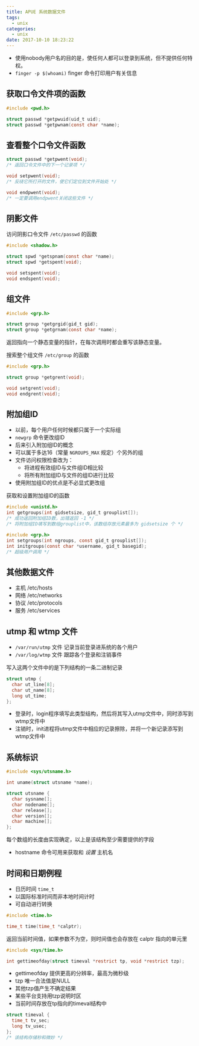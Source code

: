 ```yaml
---
title: APUE 系统数据文件
tags:
  - unix
categories:
  - unix
date: 2017-10-10 18:23:22
---
```



- 使用nobody用户名的目的是，使任何人都可以登录到系统，但不提供任何特权。
- `finger -p $(whoami)` finger 命令打印用户有关信息

## 获取口令文件项的函数

```c
#include <pwd.h>

struct passwd *getpwuid(uid_t uid);
struct passwd *getpwnam(const char *name);
```

## 查看整个口令文件函数

```c
struct passwd *getpwent(void);
/* 返回口令文件中的下一个记录项 */

void setpwent(void);
/* 反绕它所打开的文件，使它们定位到文件开始处 */

void endpwent(void);
/* 一定要调用endpwent关闭这些文件 */
```

## 阴影文件

访问阴影口令文件 `/etc/passwd` 的函数

```c
#include <shadow.h>

struct spwd *getspnam(const char *name);
struct spwd *getspent(void);

void setspent(void);
void endspent(void);
```

## 组文件

```c
#include <grp.h>

struct group *getgrgid(gid_t gid);
struct group *getgrnam(const char *name);
```

返回指向一个静态变量的指针，在每次调用时都会重写该静态变量。

搜索整个组文件 `/etc/group` 的函数

```c
#include <grp.h>

struct group *getgrent(void);

void setgrent(void);
void endgrent(void);
```

## 附加组ID

- 以前，每个用户任何时候都只属于一个实际组
- `newgrp` 命令更改组ID
- 后来引入附加组ID的概念
- 可以属于多达16（常量 `NGROUPS_MAX` 规定）个另外的组
- 文件访问权限检查改为：
  + 将进程有效组ID与文件组ID相比较
  + 将所有附加组ID与文件的组ID进行比较
- 使用附加组ID的优点是不必显式更改组

获取和设置附加组ID的函数

```c
#include <unistd.h>
int getgroups(int gidsetsize, gid_t grouplist[]);
/* 成功返回附加组ID数，出错返回 -1 */
/* 将附加组ID填写到数组grouplist中，该数组存放元素最多为 gidsetsize 个 */

#include <grp.h>
int setgroups(int ngroups, const gid_t grouplist[]);
int initgroups(const char *username, gid_t basegid);
/* 超级用户调用 */
```

## 其他数据文件

- 主机 /etc/hosts
- 网络 /etc/networks
- 协议 /etc/protocols
- 服务 /etc/services

## utmp 和 wtmp 文件

- `/var/run/utmp` 文件 记录当前登录进系统的各个用户
- `/var/log/wtmp` 文件 跟踪各个登录和注销事件

写入这两个文件中的是下列结构的一条二进制记录

```c
struct utmp {
  char ut_line[8];
  char ut_name[8];
  long ut_time;
};
```

- 登录时，login程序填写此类型结构，然后将其写入utmp文件中，同时添写到wtmp文件中
- 注销时，init进程将utmp文件中相应的记录擦除，并将一个新记录添写到wtmp文件中

## 系统标识

```c
#include <sys/utsname.h>

int uname(struct utsname *name);
```

```c
struct utsname {
  char sysname[];
  char nodename[];
  char release[];
  char version[];
  char machine[];
};
```

每个数组的长度由实现确定，以上是该结构至少需要提供的字段

- hostname 命令可用来获取和 *设置* 主机名

## 时间和日期例程

- 日历时间 `time_t`
- 以国际标准时间而非本地时间计时
- 可自动进行转换

```c
#include <time.h>

time_t time(time_t *calptr);
```

返回当前时间值，如果参数不为空，则时间值也会存放在 calptr 指向的单元里

```c
#include <sys/time.h>

int gettimeofday(struct timeval *restrict tp, void *restrict tzp);
```

- gettimeofday 提供更高的分辨率，最高为微秒级
- tzp 唯一合法值是NULL
- 其他tzp值产生不确定结果
- 某些平台支持用tzp说明时区
- 当前时间存放在tp指向的timeval结构中

```c
struct timeval {
  time_t tv_sec;
  long tv_usec;
};
/* 该结构存储秒和微妙 */
```


